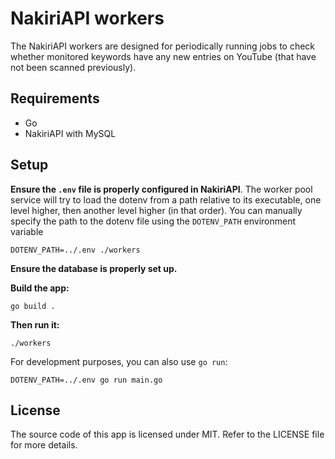 # NakiriAPI workers

The NakiriAPI workers are designed for periodically running jobs to check
whether monitored keywords have any new entries on YouTube (that have not been
scanned previously).

## Requirements

- Go
- NakiriAPI with MySQL

## Setup

**Ensure the `.env` file is properly configured in NakiriAPI**. The worker pool
service will try to load the dotenv from a path relative to its executable, one
level higher, then another level higher (in that order). You can manually
specify the path to the dotenv file using the `DOTENV_PATH` environment variable

```
DOTENV_PATH=../.env ./workers
```

**Ensure the database is properly set up.**

**Build the app:**

```
go build .
```

**Then run it:**

```
./workers
```

For development purposes, you can also use `go run`:

```
DOTENV_PATH=../.env go run main.go
```

## License

The source code of this app is licensed under MIT. Refer to the LICENSE file for
more details.
